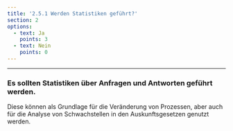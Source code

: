 ```yaml
---
title: '2.5.1 Werden Statistiken geführt?'
section: 2
options:
  - text: Ja
    points: 3
  - text: Nein
    points: 0
---
```


---

### Es sollten Statistiken über Anfragen und Antworten geführt werden.

Diese können als Grundlage für die Veränderung von Prozessen, aber auch für die Analyse von Schwachstellen in den Auskunftsgesetzen genutzt werden.
